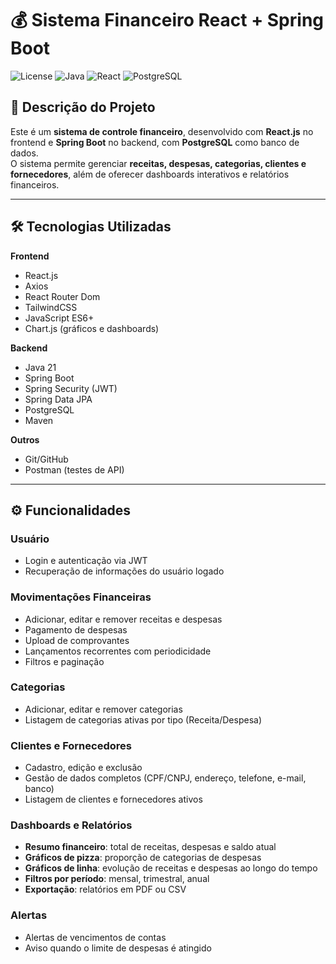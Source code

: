 # 💰 Sistema Financeiro React + Spring Boot

![License](https://img.shields.io/badge/license-MIT-green)
![Java](https://img.shields.io/badge/Java-21-blue)
![React](https://img.shields.io/badge/React-18-blueviolet)
![PostgreSQL](https://img.shields.io/badge/PostgreSQL-15-blue)

## 📌 Descrição do Projeto
Este é um **sistema de controle financeiro**, desenvolvido com **React.js** no frontend e **Spring Boot** no backend, com **PostgreSQL** como banco de dados.  
O sistema permite gerenciar **receitas, despesas, categorias, clientes e fornecedores**, além de oferecer dashboards interativos e relatórios financeiros.

---

## 🛠 Tecnologias Utilizadas

**Frontend**
- React.js
- Axios
- React Router Dom
- TailwindCSS
- JavaScript ES6+
- Chart.js (gráficos e dashboards)

**Backend**
- Java 21
- Spring Boot
- Spring Security (JWT)
- Spring Data JPA
- PostgreSQL
- Maven

**Outros**
- Git/GitHub
- Postman (testes de API)

---

## ⚙️ Funcionalidades

### Usuário
- Login e autenticação via JWT
- Recuperação de informações do usuário logado

### Movimentações Financeiras
- Adicionar, editar e remover receitas e despesas
- Pagamento de despesas
- Upload de comprovantes
- Lançamentos recorrentes com periodicidade
- Filtros e paginação

### Categorias
- Adicionar, editar e remover categorias
- Listagem de categorias ativas por tipo (Receita/Despesa)

### Clientes e Fornecedores
- Cadastro, edição e exclusão
- Gestão de dados completos (CPF/CNPJ, endereço, telefone, e-mail, banco)
- Listagem de clientes e fornecedores ativos

### Dashboards e Relatórios
- **Resumo financeiro**: total de receitas, despesas e saldo atual
- **Gráficos de pizza**: proporção de categorias de despesas
- **Gráficos de linha**: evolução de receitas e despesas ao longo do tempo
- **Filtros por período**: mensal, trimestral, anual
- **Exportação**: relatórios em PDF ou CSV

### Alertas
- Alertas de vencimentos de contas
- Aviso quando o limite de despesas é atingido

